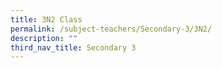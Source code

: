 ```yaml
---
title: 3N2 Class
permalink: /subject-teachers/Secondary-3/3N2/
description: ""
third_nav_title: Secondary 3
---
```

